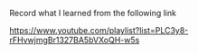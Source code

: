 Record what I learned from the following link

https://www.youtube.com/playlist?list=PLC3y8-rFHvwjmgBr1327BA5bVXoQH-w5s
